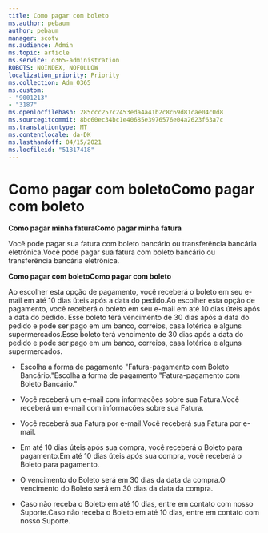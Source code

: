 ```yaml
---
title: Como pagar com boleto
ms.author: pebaum
author: pebaum
manager: scotv
ms.audience: Admin
ms.topic: article
ms.service: o365-administration
ROBOTS: NOINDEX, NOFOLLOW
localization_priority: Priority
ms.collection: Adm_O365
ms.custom:
- "9001213"
- "3187"
ms.openlocfilehash: 285ccc257c2453eda4a41b2c8c69d81cae04c0d8
ms.sourcegitcommit: 8bc60ec34bc1e40685e3976576e04a2623f63a7c
ms.translationtype: MT
ms.contentlocale: da-DK
ms.lasthandoff: 04/15/2021
ms.locfileid: "51817418"
---
```

# <a name="como-pagar-com-boleto"></a><span data-ttu-id="00e20-102">Como pagar com boleto</span><span class="sxs-lookup"><span data-stu-id="00e20-102">Como pagar com boleto</span></span>

<span data-ttu-id="00e20-103">**Como pagar minha fatura**</span><span class="sxs-lookup"><span data-stu-id="00e20-103">**Como pagar minha fatura**</span></span>

<span data-ttu-id="00e20-104">Você pode pagar sua fatura com boleto bancário ou transferência bancária eletrônica.</span><span class="sxs-lookup"><span data-stu-id="00e20-104">Você pode pagar sua fatura com boleto bancário ou transferência bancária eletrônica.</span></span>

<span data-ttu-id="00e20-105">**Como pagar com  boleto**</span><span class="sxs-lookup"><span data-stu-id="00e20-105">**Como pagar com  boleto**</span></span>

<span data-ttu-id="00e20-106">Ao escolher  esta opção de pagamento, você receberá o boleto em seu e-mail em até 10 dias úteis após a data do pedido.</span><span class="sxs-lookup"><span data-stu-id="00e20-106">Ao escolher  esta opção de pagamento, você receberá o boleto em seu e-mail em até 10 dias úteis após a data do pedido.</span></span> <span data-ttu-id="00e20-107">Esse boleto terá vencimento de 30 dias após a data do pedido e pode ser pago em um banco, correios, casa lotérica e alguns supermercados.</span><span class="sxs-lookup"><span data-stu-id="00e20-107">Esse boleto terá vencimento de 30 dias após a data do pedido e pode ser pago em um banco, correios, casa lotérica e alguns supermercados.</span></span>

- <span data-ttu-id="00e20-108">Escolha a forma de pagamento "Fatura-pagamento com Boleto Bancário."</span><span class="sxs-lookup"><span data-stu-id="00e20-108">Escolha a forma de pagamento "Fatura-pagamento com Boleto Bancário."</span></span>

- <span data-ttu-id="00e20-109">Você receberá um e-mail com informacões sobre sua Fatura.</span><span class="sxs-lookup"><span data-stu-id="00e20-109">Você receberá um e-mail com informacões sobre sua Fatura.</span></span>

- <span data-ttu-id="00e20-110">Você receberá sua Fatura por e-mail.</span><span class="sxs-lookup"><span data-stu-id="00e20-110">Você receberá sua Fatura por e-mail.</span></span>

- <span data-ttu-id="00e20-111">Em até 10 dias úteis após sua compra, você receberá o Boleto para pagamento.</span><span class="sxs-lookup"><span data-stu-id="00e20-111">Em até 10 dias úteis após sua compra, você receberá o Boleto para pagamento.</span></span>

- <span data-ttu-id="00e20-112">O vencimento do Boleto será em 30 dias da data da compra.</span><span class="sxs-lookup"><span data-stu-id="00e20-112">O vencimento do Boleto será em 30 dias da data da compra.</span></span>

- <span data-ttu-id="00e20-113">Caso não receba o Boleto em até 10 dias, entre em contato com nosso Suporte.</span><span class="sxs-lookup"><span data-stu-id="00e20-113">Caso não receba o Boleto em até 10 dias, entre em contato com nosso Suporte.</span></span>

